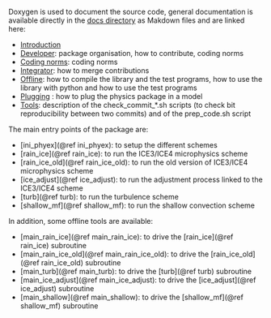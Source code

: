 Doxygen is used to document the source code, general documentation is available
directly in the [docs directory](../..) as Makdown files and are linked here:

  - [Introduction](../PHYEX.md)
  - [Developer](../Developer.md): package organisation, how to contribute, coding norms
  - [Coding norms](../CodingNorms.md): coding norms
  - [Integrator](../Integrator.md): how to merge contributions
  - [Offline](../Offline.md): how to compile the library and the test programs, how to use the library with python and how to use the test programs
  - [Plugging](../Plugging.md) : how to plug the physics package in a model
  - [Tools](../Tools.md): description of the check\_commit\_\*.sh scripts (to check bit reproducibility between two commits) and of the prep\_code.sh script

The main entry points of the package are:

  - [ini\_phyex](@ref ini\_phyex): to setup the different schemes
  - [rain\_ice](@ref rain\_ice): to run the ICE3/ICE4 microphysics scheme
  - [rain\_ice\_old](@ref rain\_ice\_old): to run the old version of ICE3/ICE4 microphysics scheme
  - [ice\_adjust](@ref ice\_adjust): to run the adjustment process linked to the ICE3/ICE4 scheme
  - [turb](@ref turb): to run the turbulence scheme
  - [shallow\_mf](@ref shallow\_mf): to run the shallow convection scheme

In addition, some offline tools are available:

  - [main\_rain\_ice](@ref main\_rain\_ice): to drive the [rain\_ice](@ref rain\_ice) subroutine
  - [main\_rain\_ice\_old](@ref main\_rain\_ice\_old): to drive the [rain\_ice\_old](@ref rain\_ice\_old) subroutine
  - [main\_turb](@ref main\_turb): to drive the [turb](@ref turb) subroutine
  - [main\_ice\_adjust](@ref main\_ice\_adjust): to drive the [ice\_adjust](@ref ice\_adjust) subroutine
  - [main\_shallow](@ref main\_shallow): to drive the [shallow\_mf](@ref shallow\_mf) subroutine
